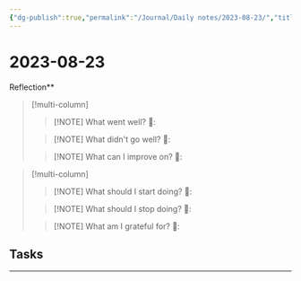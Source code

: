 ```yaml
---
{"dg-publish":true,"permalink":"/Journal/Daily notes/2023-08-23/","title":"2023-08-23","tags":["Daily"],"created":"2023-08-22T11:45:05.103-05:00","updated":"2023-09-08T19:36:26.256-05:00"}
---
```



# 2023-08-23

Reflection**

> [!multi-column]
> 
> > [!NOTE] What went well?
> > 💭: 
> 
> > [!NOTE] What didn't go well?
> > 💭:
> 
> > [!NOTE] What can I improve on?
> > 💭:
> 

> [!multi-column]
> 
> > [!NOTE] What should I start doing?
> > 💭:
> 
> > [!NOTE] What should I stop doing?
> > 💭:
> 
> > [!NOTE] What am I grateful for?
> > 💭:
> 

## Tasks

- - - 

